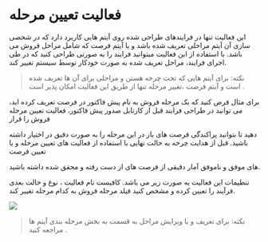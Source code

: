 #  فعالیت تعیین مرحله  

این فعالیت تنها در فرایندهای طراحی شده روی آیتم هایی کاربرد دارد که در شخصی سازی آن آیتم مراحلی تعریف شده باشد و یا آیتم فرصت که شامل مراحل فروش می باشد. با استفاده از این فعالیت میتوانید فرایند را به صورتی طراحی کنید که در طی اجرای فرایند، مراحل تعریف شده به صورت خودکار توسط سیستم تغییر کند.
 
> نکته: برای آیتم هایی که تحت چرخه هستن و مراحلی برای آن ها تعریف شده است و آیتم فرصت ،تغییر مرحله تنها از طریق این فعالیت امکان پذیر است .


برای مثال فرض کنید که یک مرحله فروش به نام پیش فاکتور در فرصت تعریف کرده اید، می توانید در طراحی فرایند قبل از کارتابل صدور پیش فاکتور، فعالیت تعیین مرحله فروش را قرار

 دهید تا بتوانید پراکندگی فرصت های باز در این مرحله را به صورت دقیق در اختیار داشته باشید. قبل از هدایت چرخه به حالت نهایی با استفاده از فعالیت های تعیین مرحله و یا  تعیین فرصت

 های موفق و ناموفق آمار دقیقی از فرصت های از دست رفته و محقق شده داشته باشید.

تنظیمات این فعالیت به صورت زیر می باشد. کافیست نام فعالیت ، نوع و حالت بعدی فرآیند را تعیین کرده و مشخص کنید فیلد مرحله فروش به کدام مرحله تغییر کند.


![](50.png)

> نکته: برای تعریف و یا  ویرایش مراحل به قسمت به بخش مرحله بندی آیتم ها مراجعه کنید .

